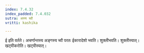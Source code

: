 ```yaml
---
index: 7.4.32
index_padded: 7.4.032
sutra: अस्य च्वौ
vritti: kashika

---
```

ई इति वर्तते। अचर्णान्तस्य अङ्गस्य च्वौ परतः ईकारादेशो भवति। शुक्लीभवति। शुक्लीस्यात्। खट्वीकरोति। खट्वीस्यात्।